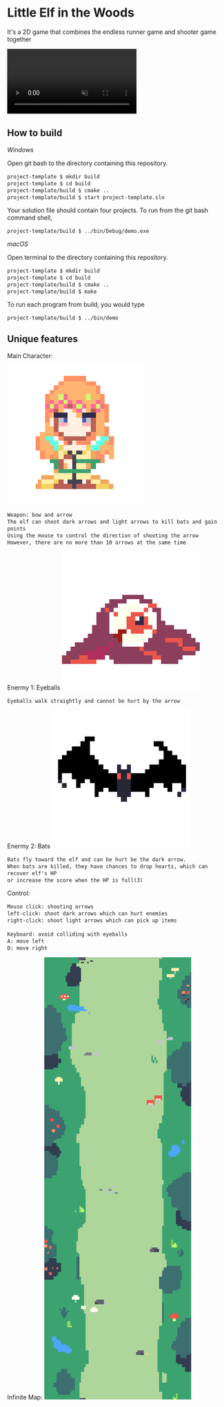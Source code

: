 # Little Elf in the Woods

It's a 2D game that combines the endless runner game and shooter game together


 <video src="https://github.com/CeciliaChen98/project-template/blob/d2440c897d0dc7e9436023729076e1f89ba15a57/elf.mov" controls="controls" muted="muted" class="d-block rounded-bottom-2 width-fit" style="max-height:640px;">

</video>


## How to build

*Windows*

Open git bash to the directory containing this repository.

```
project-template $ mkdir build
project-template $ cd build
project-template/build $ cmake ..
project-template/build $ start project-template.sln
```

Your solution file should contain four projects.
To run from the git bash command shell, 

```
project-template/build $ ../bin/Debug/demo.exe
```

*macOS*

Open terminal to the directory containing this repository.

```
project-template $ mkdir build
project-template $ cd build
project-template/build $ cmake ..
project-template/build $ make
```

To run each program from build, you would type

```
project-template/build $ ../bin/demo
```


## Unique features 

Main Character:

![avatar](/arts/Character.GIF)
```
Weapon: bow and arrow
The elf can shoot dark arrows and light arrows to kill bats and gain points
Using the mouse to control the direction of shooting the arrow
However, there are no more than 10 arrows at the same time
```
Enermy 1:
Eyeballs
![avatar](/arts/eye.GIF)
```
Eyeballs walk straightly and cannot be hurt by the arrow
```
Enermy 2:
Bats
![avatar](/arts/bat.GIF)
```
Bats fly toward the elf and can be hurt be the dark arrow.
When bats are killed, they have chances to drop hearts, which can recover elf's HP 
or increase the score when the HP is full(3)
```
Control:
```
Mouse click: shooting arrows
left-click: shoot dark arrows which can hurt enemies
right-click: shoot light arrows which can pick up items

Keyboard: avoid colliding with eyeballs
A: move left
D: move right
```

Infinite Map:
![avatar](/textures/map.png)